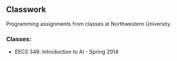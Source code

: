 ## Classwork

Programming assignments from classes at Northwestern University.

### Classes:
* EECS 348: Introduction to AI - Spring 2014
